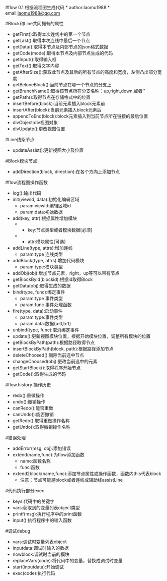
#flow 0.1 根据流程图生成代码
    * author:laomu1988
    * email:laomu1988@qq.com

#Block和Line共同拥有的属性
  * getFirst():取得本次连线中的第一个节点
  * getLast():取得本次连线中最后一个节点
  * getData():取得本节点及内部节点的json格式数据
  * getCode(mode):取得本节点及内部节点生成的代码
  * getInput():取得输入框
  * getText():取得文字内容
  * getAfterSize():获取此节点及其后的所有节点的高度和宽度，左侧凸出部分宽度
  * getBeloneBlock():当前节点在哪一个节点的分支上
  * getBranchName():取得该节点所在分支名称：up,right,down,或者''
  * getPath():取得节点在存储格式中的位置
  * insertBefore(block):当前元素插入block元素前
  * insertAfter(block):当前元素插入block元素后
  * appendToEnd(block):block元素插入到当前节点所在链接的最后位置
  * divObject:div视图对象
  * divUpdate():更改视图位置

#Line线条节点
  * updateAssist():更新视图大小及位置

#Block模块节点
  * addDirection(block, direction):在各个方向上添加节点

#flow流程图操作函数
  * log():输出代码
  * init(viewId, data):初始化编辑区域
    * param:viewId:编辑区域id
    * param:data:初始数据
  * add(key, attr):根据属性增加模块
    * * key:节点类型或者模块数据[必须]
    * * attr:模块属性[可选]
  * addLine(type, attrs):增加连线
    * param:type 连线类型
  * addBlock(type, attrs):增加代码模块
    * param type:模块类型
  * addObj(obj):增加节点元素，right，up等可以带有节点
  * getBlockById(blockid):根据id取得Block
  * getData(obj):取得生成的数据
  * bind(type, func):绑定事件
    * param:type 事件类型
    * param:func 事件处理函数
  * fire(type, data):启动事件
    * param type:事件类型
    * param data:数据{a:0,b:1}
  * unbind(type, func):取消绑定事件
  * update():更新视图模块位置，根据开始模块位置，调整所有模块的位置
  * getBlockByPath(path):根据路径取得节点
  * insertBlockByPath(block, path):根据路径添加节点
  * deleteChoosed():删除当前选中节点
  * changeChoosed(obj):更改当前选中的元素
  * getStartBlock():取得程序开始节点
  * getCode():取得生成的代码

#flow.history 操作历史
  * redo():重做操作
  * undo():撤销操作
  * canRedo():能否重做
  * canUndo():能否撤销
  * getRedo():取得重做操作名称
  * getUndo():取得撤销操作名称

#错误处理
  * addError(msg, obj):添加错误
  * extend(name,func):为flow添加函数
    * name:函数名称
    * func:函数
  * extend2block(name,func):添加节点属性或操作函数，函数内this代表block
    * 注意：节点可能是block或者连线或辅助线assistLine

#代码执行部分exec
  * keys:代码中的关键字
  * vars:获取到的变量列表object类型
  * printf(msg):执行程序中的print函数
  * input():执行程序中的输入函数

#调试debug
  * vars:调试时变量列表object
  * inputdata:调试时输入的数据
  * nowblock:调试时当前的模块
  * replaceVars(code):将代码中的变量，替换成调试时变量
  * start(inputdata):开始调试
  * exec(code):执行代码
